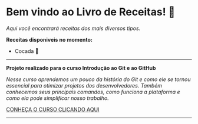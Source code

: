 # Bem vindo ao Livro de Receitas!​ :book:

*Aqui você encontrará receitas dos mais diversos tipos.*



**Receitas disponiveis no momento:**

- Cocada 🥥 

  



























----------------------

**Projeto realizado para o curso Introdução ao Git e ao GitHub**

*Nesse curso aprendemos um pouco da história do Git e como ele se tornou essencial para otimizar projetos dos desenvolvedores. Também conhecemos seus principais comandos, como funciona a plataforma e como ela pode simplificar nosso trabalho.*

[CONHEÇA O CURSO CLICANDO AQUI](https://digitalinnovation.one/cursos/introducao-ao-git-e-ao-github?ref=certificate/3479D8C9)

----------------------

